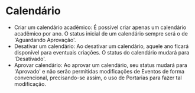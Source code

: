 # Calendário 
  - Criar um calendário acadêmico: É possível criar apenas um calendário acadêmico por ano. O status inicial de um calendário sempre será o de 'Aguardando Aprovação'.
  - Desativar um calendário: Ao desativar um calendário, aquele ano ficará disponível para eventuais criações. O status do calendário mudará para 'Desativado'.
  - Aprovar calendário: Ao aprovar um calendário, seu status mudará para 'Aprovado' e não serão permitidas modificações de Eventos de forma convencional, precisando-se assim, o uso de Portarias para fazer tal modificação.
